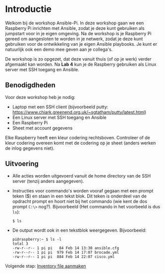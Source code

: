 # Introductie
Welkom bij de workshop Ansible-Pi. In deze workshop gaan we een Raspberry Pi inrichten met Ansible, zodat je deze kunt gebruiken als jumpstart voor in je eigen omgeving. Na de workshop is je Raspberry Pi gereed om aangesloten te worden in je netwerk, zodat je deze kunt gebruiken voor de ontwikkeling van je eigen Ansible playbooks. Je kunt er natuurlijk ook een demo mee geven aan je collega's. 

De workshop is zo opgezet, dat deze vanuit thuis (of op je werk) verder afgemaakt kan worden. Na **Lab 4** kun je de Raspberry gebruiken als Linux server met SSH toegang en Ansible.

## Benodigdheden
Voor deze workshop heb je nodig:
- Laptop met een SSH client (bijvoorbeeld putty: https://www.chiark.greenend.org.uk/~sgtatham/putty/latest.html)
- Een Linux server met SSH toegang en Ansible
- Een Raspberry Pi
- Sheet met account gegevens

Elke Raspberry heeft een kleur codering rechtsboven. Controleer of de kleur codering overeen komt met de codering op je sheet (anders werken de inlog gegevens niet).

## Uitvoering
- Alle acties worden uitgevoerd vanuit de home directory van de SSH server (tenzij anders aangegeven).
- Instructies voor commando's worden vooraf gegaan met een prompt teken ($) en staan in een tekst blok. Dit teken is onderdeel van de opdracht prompt en hoort niet bij het commando (wie kent de dos prompt ``C:\>`` nog?). Bijvoorbeeld (Het commando in het voorbeeld is dus ``ls``):

  ``$ ls``
  
- De output wordt ook in een tekstblok weergegeven. Bijvoorbeeld:
  ```
  pi@raspberry:~ $ ls -l
  total 3
  -rw-r--r-- 1 pi pi   84 Feb 14 13:30 ansible.cfg
  -rw-r--r-- 1 pi pi  979 Feb 14 17:07 brocade.yml
  -rw-r--r-- 1 pi pi  884 Feb 14 22:07 cisco.yml
  ```

  
Volgende stap: [Inventory file aanmaken](/labs/01_NL_inventory.md)
